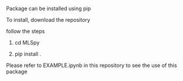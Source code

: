 Package can be installed using pip


To install, download the repository

follow the steps

1. cd MLSpy

2. pip install .

Please refer to EXAMPLE.ipynb in this repository to see the use of this package
